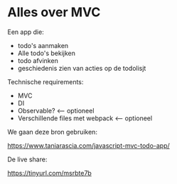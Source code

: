 # Alles over MVC

Een app die:
- todo's aanmaken
- Alle todo's bekijken
- todo afvinken
- geschiedenis zien van acties op de todolisjt

Technische requirements:
- MVC
- DI
- Observable?  <-- optioneel
- Verschillende files met webpack <-- optioneel

We gaan deze bron gebruiken:

https://www.taniarascia.com/javascript-mvc-todo-app/


De live share:

https://tinyurl.com/msrbte7b

